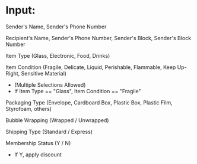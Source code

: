 # Input:
Sender's Name, Sender's Phone Number


Recipient's Name, Sender's Phone Number, Sender's Block, Sender's Block Number

Item Type (Glass, Electronic, Food, Drinks)

Item Condition (Fragile, Delicate, Liquid, Perishable, Flammable, Keep Up-Right, Sensitive Material)
 - (Multiple Selections Allowed)
 - If Item Type == "Glass", Item Condition == "Fragile"

Packaging Type (Envelope, Cardboard Box, Plastic Box, Plastic Film, Styrofoam, others)

Bubble Wrapping (Wrapped / Unwrapped)

Shipping Type (Standard / Express)

Membership Status (Y / N)
 - If Y, apply discount